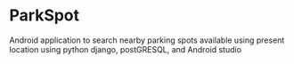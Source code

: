 # ParkSpot
Android application to search nearby parking spots available using present location using python django, postGRESQL, and Android studio
